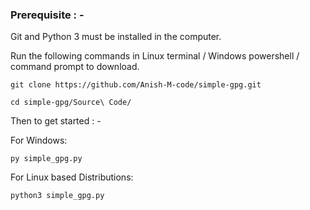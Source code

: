 ### Prerequisite : -

Git and Python 3 must be installed in the computer.

Run the following commands in Linux terminal / Windows powershell / command prompt to download.

```
git clone https://github.com/Anish-M-code/simple-gpg.git
```

```
cd simple-gpg/Source\ Code/
```

Then to get started : -

For Windows:

```
py simple_gpg.py
```

For Linux based Distributions:

```
python3 simple_gpg.py
```
